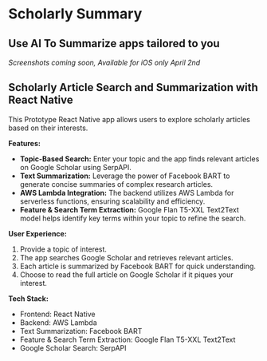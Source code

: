 # Scholarly Summary
## Use AI To Summarize apps tailored to you
_Screenshots coming soon, Available for iOS only April 2nd_

## Scholarly Article Search and Summarization with React Native

This Prototype React Native app allows users to explore scholarly articles based on their interests. 

**Features:**

* **Topic-Based Search:**  Enter your topic and the app finds relevant articles on Google Scholar using SerpAPI.
* **Text Summarization:** Leverage the power of Facebook BART to generate concise summaries of complex research articles.
* **AWS Lambda Integration:**  The backend utilizes AWS Lambda for serverless functions, ensuring scalability and efficiency.
* **Feature & Search Term Extraction:** Google Flan T5-XXL Text2Text model helps identify key terms within your topic to refine the search.

**User Experience:**

1.  Provide a topic of interest.
2.  The app searches Google Scholar and retrieves relevant articles.
3.  Each article is summarized by Facebook BART for quick understanding.
4.  Choose to read the full article on Google Scholar if it piques your interest.

**Tech Stack:**

* Frontend: React Native
* Backend: AWS Lambda
* Text Summarization: Facebook BART
* Feature & Search Term Extraction: Google Flan T5-XXL Text2Text
* Google Scholar Search: SerpAPI


